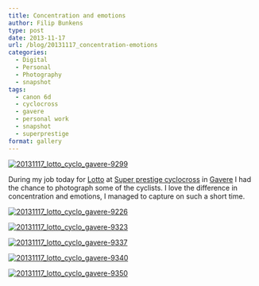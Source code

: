 ```yaml
---
title: Concentration and emotions
author: Filip Bunkens
type: post
date: 2013-11-17
url: /blog/20131117_concentration-emotions
categories:
  - Digital
  - Personal
  - Photography
  - snapshot
tags:
  - canon 6d
  - cyclocross
  - gavere
  - personal work
  - snapshot
  - superprestige
format: gallery
---
```

[![20131117_lotto_cyclo_gavere-9299][1]](/images/blogposts/20131117_lotto_cyclo_gavere-9299.jpg)

During my job today for <a href="http://www.lotto.be" title="Lotto - Nationale Lotterij" rel="contact met">Lotto</a> at <a href="http://superprestigecyclocross.be" title="Super prestige Cyclocross" rel="none">Super prestige cyclocross</a> in <a href="http://www.cyclocrossgavere.be" title="Super prestige Gavere" rel="none">Gavere</a> I had the chance to photograph some of the cyclists. I love the difference in concentration and emotions, I managed to capture on such a short time.

[![20131117_lotto_cyclo_gavere-9226][2]](/images/blogposts/20131117_lotto_cyclo_gavere-9226.jpg)

[![20131117_lotto_cyclo_gavere-9323][3]](/images/blogposts/20131117_lotto_cyclo_gavere-9323.jpg)

[![20131117_lotto_cyclo_gavere-9337][4]](/images/blogposts/20131117_lotto_cyclo_gavere-9337.jpg)

[![20131117_lotto_cyclo_gavere-9340][5]](/images/blogposts/20131117_lotto_cyclo_gavere-9340.jpg)

[![20131117_lotto_cyclo_gavere-9350][6]](/images/blogposts/20131117_lotto_cyclo_gavere-9350.jpg)

 [1]: /images/blogposts/20131117_lotto_cyclo_gavere-9299.jpg
 [2]: /images/blogposts/20131117_lotto_cyclo_gavere-9226.jpg
 [3]: /images/blogposts/20131117_lotto_cyclo_gavere-9323.jpg
 [4]: /images/blogposts/20131117_lotto_cyclo_gavere-9337.jpg
 [5]: /images/blogposts/20131117_lotto_cyclo_gavere-9340.jpg
 [6]: /images/blogposts/20131117_lotto_cyclo_gavere-9350.jpg
